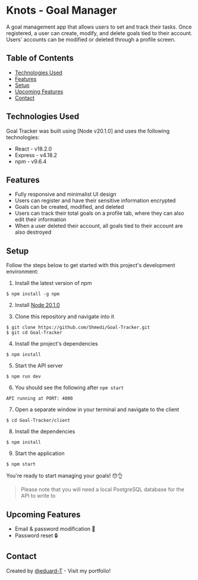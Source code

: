 # Knots - Goal Manager

A goal management app that allows users to set and track their tasks. Once registered, a user can create, modify, and delete goals tied to their account. Users' accounts can be modified or deleted through a profile screen.

## Table of Contents

- [Technologies Used](#technologies-used)
- [Features](#features)
- [Setup](#setup)
- [Upcoming Features](#upcoming-features)
- [Contact](#contact)

## Technologies Used

Goal Tracker was built using [Node v20.1.0] and uses the following technologies:

- React - v18.2.0
- Express - v4.18.2
- npm - v9.6.4

## Features

- Fully responsive and minimalist UI design
- Users can register and have their sensitive information encrypted
- Goals can be created, modified, and deleted
- Users can track their total goals on a profile tab, where they can also edit their information
- When a user deleted their account, all goals tied to their account are also destroyed

## Setup

Follow the steps below to get started with this project's development environment:

1. Install the latest version of npm

```
$ npm install -g npm
```

2. Install [Node 20.1.0](https://nodejs.org/en/download/)

3. Clone this repository and navigate into it

```
$ git clone https://github.com/Shmedi/Goal-Tracker.git
$ git cd Goal-Tracker
```

4. Install the project's dependencies

```
$ npm install
```

5. Start the API server

```
$ npm run dev
```

6. You should see the following after `npm start`

```
API running at PORT: 4000
```

7. Open a separate window in your terminal and navigate to the client

```
$ cd Goal-Tracker/client
```

8. Install the dependencies

```
$ npm install
```

9. Start the application

```
$ npm start
```

You're ready to start managing your goals! :hushed::ok_hand:

> Please note that you will need a local PostgreSQL database for the API to write to

## Upcoming Features

- Email & password modification :pencil:
- Password reset :lock:

## Contact

Created by [@eduard-T](https://eduardtupy.co/) - Visit my portfolio!
